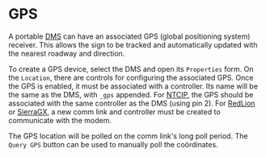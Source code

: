 # GPS

A portable [DMS] can have an associated GPS (global positioning system)
receiver.  This allows the sign to be tracked and automatically updated with the
nearest roadway and direction.

To create a GPS device, select the DMS and open its `Properties` form.  On the
`Location`, there are controls for configuring the associated GPS.  Once the GPS
is enabled, it must be associated with a controller.  Its name will be the same
as the DMS, with `_gps` appended.  For [NTCIP], the GPS should be associated
with the same controller as the DMS (using pin 2).  For [RedLion] or [SierraGX],
a new comm link and controller must be created to communicate with the modem.

The GPS location will be polled on the comm link's long poll period.  The
`Query GPS` button can be used to manually poll the coördinates.


[DMS]: dms.html
[NTCIP]: comm_links.html#ntcip
[RedLion]: comm_links.html#redlion
[SierraGX]: comm_links.html#sierragx
